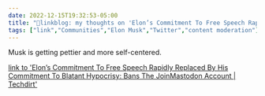 ```yaml
---
date: 2022-12-15T19:32:53-05:00
title: "🔗linkblog: my thoughts on 'Elon’s Commitment To Free Speech Rapidly Replaced By His Commitment To Blatant Hypocrisy: Bans The JoinMastodon Account | Techdirt'"
tags: ["link","Communities","Elon Musk","Twitter","content moderation"]
---
```

Musk is getting pettier and more self-centered.  
 

[link to 'Elon’s Commitment To Free Speech Rapidly Replaced By His Commitment To Blatant Hypocrisy: Bans The JoinMastodon Account | Techdirt'](https://www.techdirt.com/2022/12/15/elons-commitment-to-free-speech-rapidly-replaced-by-his-commitment-to-blatant-hypocrisy-bans-the-joinmastodon-account/)
